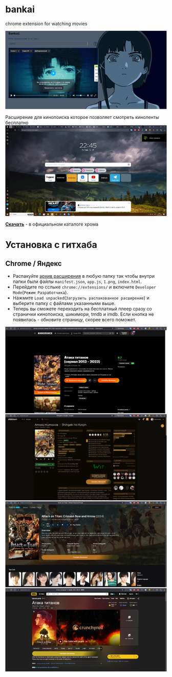# bankai

chrome extension for watching movies

![](https://github.com/Asura-code/bankai/blob/main/bankai.png)

Расширение для кинопоиска которое позволяет смотреть киноленты бесплатно
![](https://github.com/Asura-code/react-resume/blob/main/public/tenor3.gif)

[**Скачать**](https://chromewebstore.google.com/detail/bankai/bglaaddmckbbjbnfmcihokmpheamiakc?authuser=1&hl=ru) - в официальном каталоге хрома

# Установка с гитхаба

## Chrome / Яндекс

- Распакуйте [архив расширения](https://github.com/Asura-code/bankai/releases/tag/1.0.3) в любую папку так чтобы внутри папки были файлы `manifest.json`, `app.js`, `1.png`, `index.html`.
- Перейдите по сслыке `chrome://extensions/` и включите `Developer Mode`(`Режим Разработчика`).
- Нажмите `Load unpacked`(`Загрузить распакованное расширение`) и выберите папку с файлами указанными выше.
- Теперь вы сможете переходить на бесплатный плеер сразу со странички кинопоиска, шикимори, tmdb и imdb. Если кнопка не появилась - обновите страницу, скорее всего поможет.

<img src="https://github.com/Asura-code/react-resume/blob/main/public/bankai_kinopoisk.png">
<img src="https://github.com/Asura-code/react-resume/blob/main/public/bankai_shikimori.png">
<img src="https://github.com/Asura-code/react-resume/blob/main/public/bankai_tmdb.png">
<img src="https://github.com/Asura-code/react-resume/blob/main/public/bankai_imdb.png">
